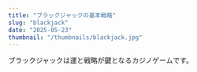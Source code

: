 ```yaml
---
title: "ブラックジャックの基本戦略"
slug: "blackjack"
date: "2025-05-23"
thumbnail: "/thumbnails/blackjack.jpg"
---
```


ブラックジャックは運と戦略が鍵となるカジノゲームです。